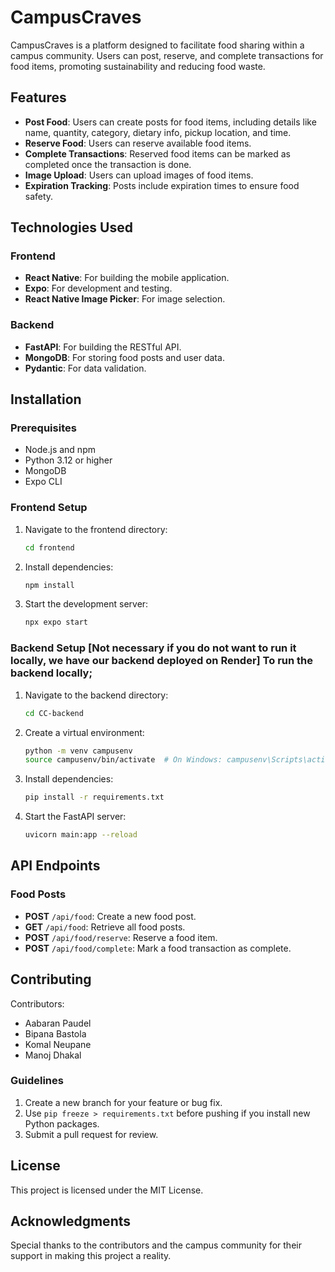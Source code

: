 # CampusCraves

CampusCraves is a platform designed to facilitate food sharing within a campus community. Users can post, reserve, and complete transactions for food items, promoting sustainability and reducing food waste.

## Features

- **Post Food**: Users can create posts for food items, including details like name, quantity, category, dietary info, pickup location, and time.
- **Reserve Food**: Users can reserve available food items.
- **Complete Transactions**: Reserved food items can be marked as completed once the transaction is done.
- **Image Upload**: Users can upload images of food items.
- **Expiration Tracking**: Posts include expiration times to ensure food safety.

## Technologies Used

### Frontend
- **React Native**: For building the mobile application.
- **Expo**: For development and testing.
- **React Native Image Picker**: For image selection.

### Backend
- **FastAPI**: For building the RESTful API.
- **MongoDB**: For storing food posts and user data.
- **Pydantic**: For data validation.

## Installation

### Prerequisites
- Node.js and npm
- Python 3.12 or higher
- MongoDB
- Expo CLI

### Frontend Setup
1. Navigate to the frontend directory:
   ```bash
   cd frontend
   ```
2. Install dependencies:
   ```bash
   npm install
   ```
3. Start the development server:
   ```bash
   npx expo start
   ```

### Backend Setup [Not necessary if you do not want to run it locally, we have our backend deployed on Render] To run the backend locally;
1. Navigate to the backend directory:
   ```bash
   cd CC-backend
   ```
2. Create a virtual environment:
   ```bash
   python -m venv campusenv
   source campusenv/bin/activate  # On Windows: campusenv\Scripts\activate
   ```
3. Install dependencies:
   ```bash
   pip install -r requirements.txt
   ```
4. Start the FastAPI server:
   ```bash
   uvicorn main:app --reload
   ```

## API Endpoints

### Food Posts
- **POST** `/api/food`: Create a new food post.
- **GET** `/api/food`: Retrieve all food posts.
- **POST** `/api/food/reserve`: Reserve a food item.
- **POST** `/api/food/complete`: Mark a food transaction as complete.

## Contributing

Contributors:
- Aabaran Paudel
- Bipana Bastola
- Komal Neupane
- Manoj Dhakal

### Guidelines
1. Create a new branch for your feature or bug fix.
2. Use `pip freeze > requirements.txt` before pushing if you install new Python packages.
3. Submit a pull request for review.

## License

This project is licensed under the MIT License.

## Acknowledgments

Special thanks to the contributors and the campus community for their support in making this project a reality.

